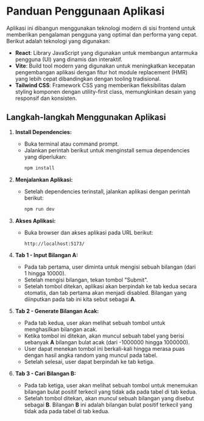 # Panduan Penggunaan Aplikasi

Aplikasi ini dibangun menggunakan teknologi modern di sisi frontend untuk memberikan pengalaman pengguna yang optimal dan performa yang cepat. Berikut adalah teknologi yang digunakan:

- **React**: Library JavaScript yang digunakan untuk membangun antarmuka pengguna (UI) yang dinamis dan interaktif.
- **Vite**: Build tool modern yang digunakan untuk meningkatkan kecepatan pengembangan aplikasi dengan fitur hot module replacement (HMR) yang lebih cepat dibandingkan dengan tooling tradisional.
- **Tailwind CSS**: Framework CSS yang memberikan fleksibilitas dalam styling komponen dengan utility-first class, memungkinkan desain yang responsif dan konsisten.

## Langkah-langkah Menggunakan Aplikasi

1. **Install Dependencies:**

   - Buka terminal atau command prompt.
   - Jalankan perintah berikut untuk menginstall semua dependencies yang diperlukan:
     ```bash
     npm install
     ```

2. **Menjalankan Aplikasi:**

   - Setelah dependencies terinstall, jalankan aplikasi dengan perintah berikut:
     ```bash
     npm run dev
     ```

3. **Akses Aplikasi:**

   - Buka browser dan akses aplikasi pada URL berikut:
     ```
     http://localhost:5173/
     ```

4. **Tab 1 - Input Bilangan A:**

   - Pada tab pertama, user diminta untuk mengisi sebuah bilangan (dari 1 hingga 10000).
   - Setelah mengisi bilangan, tekan tombol "Submit".
   - Setelah tombol ditekan, aplikasi akan berpindah ke tab kedua secara otomatis, dan tab pertama akan menjadi disabled. Bilangan yang diinputkan pada tab ini kita sebut sebagai **A**.

5. **Tab 2 - Generate Bilangan Acak:**

   - Pada tab kedua, user akan melihat sebuah tombol untuk menghasilkan bilangan acak.
   - Ketika tombol ini ditekan, akan muncul sebuah tabel yang berisi sebanyak **A** bilangan bulat acak (dari -1000000 hingga 1000000).
   - User dapat menekan tombol ini berkali-kali hingga merasa puas dengan hasil angka random yang muncul pada tabel.
   - Setelah selesai, user dapat berpindah ke tab ketiga.

6. **Tab 3 - Cari Bilangan B:**
   - Pada tab ketiga, user akan melihat sebuah tombol untuk menemukan bilangan bulat positif terkecil yang tidak ada pada tabel di tab kedua.
   - Setelah tombol ditekan, akan muncul sebuah bilangan yang disebut sebagai **B**. Bilangan **B** ini adalah bilangan bulat positif terkecil yang tidak ada pada tabel di tab kedua.
#

